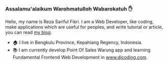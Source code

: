 ### Assalamu'alaikum Warohmatulloh Wabarokatuh :hand:
Hello, my name is Reza Sariful Fikri. I am a Web Developer, like coding, make applications which are useful for peoples, and write tutorial or article, you can read [my blog](https://fikkri-reza.medium.com/).

- :house: I live in Bengkulu Province, Kepahiang Regency, Indonesia.
- :books: I am currently develop Point Of Sales Warung app and learning Fundamental Frontend Web Development in www.dicoding.com.
